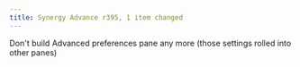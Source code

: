 ```yaml
---
title: Synergy Advance r395, 1 item changed
---
```


Don't build Advanced preferences pane any more (those settings rolled into other panes)
